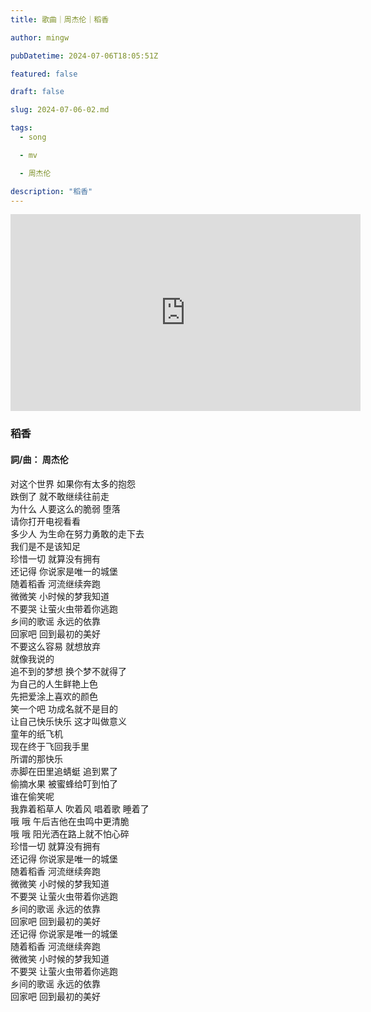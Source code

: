 ```yaml
---
title: 歌曲｜周杰伦｜稻香

author: mingw

pubDatetime: 2024-07-06T18:05:51Z

featured: false

draft: false

slug: 2024-07-06-02.md

tags:
  - song

  - mv

  - 周杰伦

description: "稻香"
---
```


<iframe width="560" height="315" src="https://player.bilibili.com/player.html?isOutside=true&aid=552315351&bvid=BV1Ki4y1y7HC&cid=550103819&p=1" title="video player" frameborder="0" allow="accelerometer; autoplay; clipboard-write; encrypted-media; gyroscope; picture-in-picture; web-share" referrerpolicy="strict-origin-when-cross-origin" allowfullscreen></iframe>

### 稻香

#### 詞/曲： 周杰伦

对这个世界 如果你有太多的抱怨  
跌倒了 就不敢继续往前走  
为什么 人要这么的脆弱 堕落  
请你打开电视看看  
多少人 为生命在努力勇敢的走下去  
我们是不是该知足  
珍惜一切 就算没有拥有  
还记得 你说家是唯一的城堡  
随着稻香 河流继续奔跑  
微微笑 小时候的梦我知道  
不要哭 让萤火虫带着你逃跑  
乡间的歌谣 永远的依靠  
回家吧 回到最初的美好  
不要这么容易 就想放弃  
就像我说的  
追不到的梦想 换个梦不就得了  
为自己的人生鲜艳上色  
先把爱涂上喜欢的颜色  
笑一个吧 功成名就不是目的  
让自己快乐快乐 这才叫做意义  
童年的纸飞机  
现在终于飞回我手里  
所谓的那快乐  
赤脚在田里追蜻蜓 追到累了  
偷摘水果 被蜜蜂给叮到怕了  
谁在偷笑呢  
我靠着稻草人 吹着风 唱着歌 睡着了  
哦 哦 午后吉他在虫鸣中更清脆  
哦 哦 阳光洒在路上就不怕心碎  
珍惜一切 就算没有拥有  
还记得 你说家是唯一的城堡  
随着稻香 河流继续奔跑  
微微笑 小时候的梦我知道  
不要哭 让萤火虫带着你逃跑  
乡间的歌谣 永远的依靠  
回家吧 回到最初的美好  
还记得 你说家是唯一的城堡  
随着稻香 河流继续奔跑  
微微笑 小时候的梦我知道  
不要哭 让萤火虫带着你逃跑  
乡间的歌谣 永远的依靠  
回家吧 回到最初的美好
